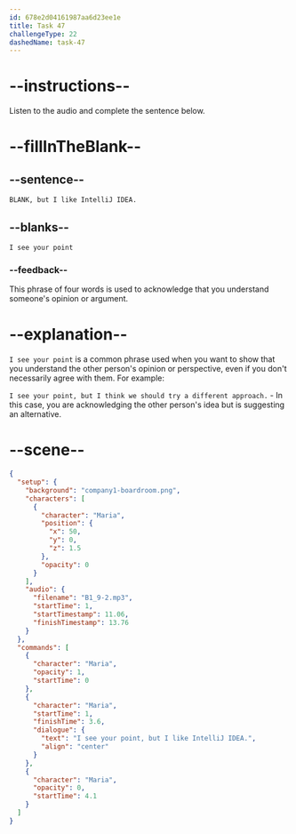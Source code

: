 ```yaml
---
id: 678e2d04161987aa6d23ee1e
title: Task 47
challengeType: 22
dashedName: task-47
---
```


<!-- (audio) Maria: I see your point, but I like IntelliJ IDEA. -->

# --instructions--

Listen to the audio and complete the sentence below.

# --fillInTheBlank--

## --sentence--

`BLANK, but I like IntelliJ IDEA.`

## --blanks--

`I see your point`

### --feedback--

This phrase of four words is used to acknowledge that you understand someone's opinion or argument.

# --explanation--

`I see your point` is a common phrase used when you want to show that you understand the other person's opinion or perspective, even if you don't necessarily agree with them. For example:

`I see your point, but I think we should try a different approach.` - In this case, you are acknowledging the other person's idea but is suggesting an alternative.

# --scene--

```json
{
  "setup": {
    "background": "company1-boardroom.png",
    "characters": [
      {
        "character": "Maria",
        "position": {
          "x": 50,
          "y": 0,
          "z": 1.5
        },
        "opacity": 0
      }
    ],
    "audio": {
      "filename": "B1_9-2.mp3",
      "startTime": 1,
      "startTimestamp": 11.06,
      "finishTimestamp": 13.76
    }
  },
  "commands": [
    {
      "character": "Maria",
      "opacity": 1,
      "startTime": 0
    },
    {
      "character": "Maria",
      "startTime": 1,
      "finishTime": 3.6,
      "dialogue": {
        "text": "I see your point, but I like IntelliJ IDEA.",
        "align": "center"
      }
    },
    {
      "character": "Maria",
      "opacity": 0,
      "startTime": 4.1
    }
  ]
}
```
